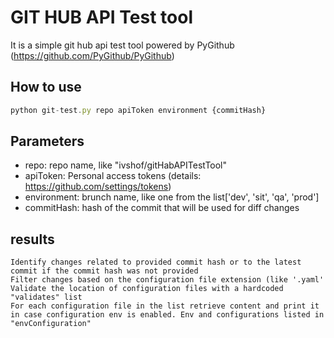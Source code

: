 # GIT HUB API Test tool
It is a simple git hub api test tool powered by PyGithub (https://github.com/PyGithub/PyGithub)

## How to use
```javascript
python git-test.py repo apiToken environment {commitHash}
```
## Parameters

- repo: repo name, like "ivshof/gitHabAPITestTool"
- apiToken: Personal access tokens (details: https://github.com/settings/tokens)
- environment: brunch name, like one from the list['dev', 'sit', 'qa', 'prod']
- commitHash: hash of the commit that will be used for diff changes


##  results

    Identify changes related to provided commit hash or to the latest commit if the commit hash was not provided
    Filter changes based on the configuration file extension (like '.yaml'
    Validate the location of configuration files with a hardcoded "validates" list
    For each configuration file in the list retrieve content and print it in case configuration env is enabled. Env and configurations listed in "envConfiguration"


